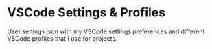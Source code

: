 # VSCode Settings & Profiles

User settings json with my VSCode settings preferences and different VSCode profiles that I use for projects. 